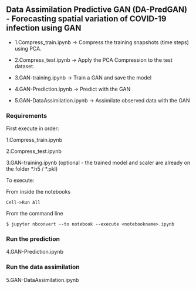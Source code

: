 ## Data Assimilation Predictive GAN (DA-PredGAN) - Forecasting spatial variation of COVID-19 infection using GAN

- 1.Compress_train.ipynb -> Compress the training snapshots (time steps) using PCA. 

- 2.Compress_test.ipynb -> Apply the PCA Compression to the test dataset. 

- 3.GAN-training.ipynb -> Train a GAN and save the model

- 4.GAN-Prediction.ipynb -> Predict with the GAN 

- 5.GAN-DataAssimilation.ipynb -> Assimilate observed data with the GAN 

### Requirements

First execute in order:

1.Compress_train.ipynb 

2.Compress_test.ipynb

3.GAN-training.ipynb (optional - the trained model and scaler are already on the folder *.h5 / *.pkl)

To execute: 

From inside the notebooks 
```
Cell->Run All 
```

From the command line
```
$ jupyter nbconvert --to notebook --execute <notebookname>.ipynb
```

### Run the prediction 

4.GAN-Prediction.ipynb 

### Run the data assimilation 

5.GAN-DataAssimilation.ipynb


